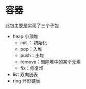 # 容器

此包主要是实现了三个子包
- heap 小顶堆
    - init ： 初始化
    - pop：入堆
    - push：出堆
    - remove：删除堆中的某个元素
    - fix：修复堆
- list 双向链表
- ring 环形链表
